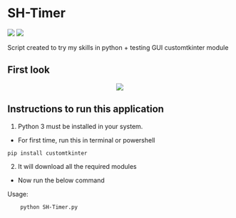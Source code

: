 # SH-Timer

<a href="#"><img src="https://img.shields.io/badge/RELEASE-v1.0-orange?style=for-the-badge&"></a>
<a href="#"><img src="https://img.shields.io/badge/Python-FFD43B?style=for-the-badge&logo=python&logoColor=blue"></a>

Script created to try my skills in python + testing GUI customtkinter module

## First look
<p align="center">
<img src="https://github.com/semazurek/SH-Timer/assets/85984736/a1f3b869-3513-4bf9-82c2-e61f26c3548f">
</p>

## Instructions to run this application

  1. Python 3 must be installed in your system.

  - For first time, run this in terminal or powershell
```
pip install customtkinter
```
  2. It will download all the required modules

  - Now run the below command

Usage:

```
    python SH-Timer.py
```


